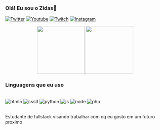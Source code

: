 ### Olá! Eu sou o Zidas💪

[![Twitter](https://img.shields.io/badge/Twitter-1DA1F2?style=for-the-badge&logo=twitter&logoColor=white
)](https://twitter.com/ZIDANI_Ch)
[![Youtube](https://img.shields.io/badge/YouTube-FF0000?style=for-the-badge&logo=youtube&logoColor=white)](https://www.youtube.com/channel/UCEc7qRU42r3lf5fcfKLHe2Q)
[![Twitch](https://img.shields.io/badge/Twitch-9146FF?style=for-the-badge&logo=twitch&logoColor=white)](https://www.twitch.tv/ziidani)
[![Instagram](	https://img.shields.io/badge/Instagram-E4405F?style=for-the-badge&logo=instagram&logoColor=white)](https://www.instagram.com/ziidani_/)

<div align="center">
  <a href="https://github.com/Zidas">
    <img height="150em" src="https://github-readme-stats.vercel.app/api?username=zidas&count_private=true&include_all_commits=true&show_icons=true&theme=tokyonight&hide_border=false&show_owner=true"/>
    <img height="150em" src="https://github-readme-stats.vercel.app/api/top-langs/?username=zidas&theme=tokyonight&hide_border=false&&layout=compact"/>
  </a>
</div>

### Linguagens que eu uso
<div style="display: inline_block"><br/>
<img alt="html5" src="https://img.shields.io/badge/HTML5-E34F26?style=for-the-badge&logo=html5&logoColor=white" /> 
<img alt="css3" src="https://img.shields.io/badge/CSS3-1572B6?style=for-the-badge&logo=css3&logoColor=white" /> 
<img alt="python" src="https://img.shields.io/badge/Python-14354C?style=for-the-badge&logo=python&logoColor=white" /> 
<img alt="js" src="https://img.shields.io/badge/JavaScript-323330?style=for-the-badge&logo=javascript&logoColor=F7DF1E" /> 
<img alt="node" src="https://img.shields.io/badge/Node.js-43853D?style=for-the-badge&logo=node.js&logoColor=white" /> 
<img alt="php" src="https://img.shields.io/badge/PHP-777BB4?style=for-the-badge&logo=php&logoColor=white" /> 
</div><br/>

Estudante de fullstack visando trabalhar com oq eu gosto em um futuro proximo

